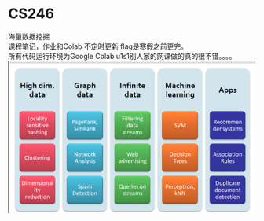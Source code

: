 # CS246 
海量数据挖掘  <br>
课程笔记，作业和Colab 不定时更新 flag是寒假之前更完。<br>
所有代码运行环境为Google Colab u1s1别人家的网课做的真的很不错。。。。
<br>
![image](https://github.com/copyrosicky/CS246/blob/main/images/1636686461.jpg)

